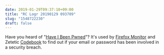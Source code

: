 ```yaml
---
date: 2019-01-29T09:37:10+09:00
title: "RC Logr 20190129 093709"
slug: "1548722230"
draft: false
---
```


Have you heard of "[Have I Been Pwned](https://www.haveibeenpwned.com/)"? It's used by [Firefox Monitor](https://monitor.firefox.com) and Zetetic [Codebook](https://www.zetetic.net/codebook/) to find out if your email or password has been involved in a security breach. 
